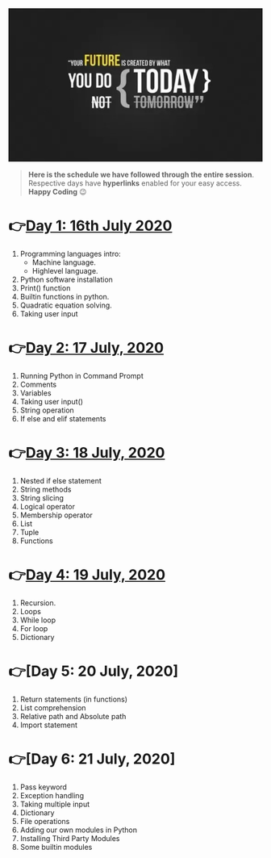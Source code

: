 
<img src="/images/quote.jpg" />

> **Here is the schedule we have followed through the entire session**. Respective days have **hyperlinks** enabled for your easy access.
> **Happy Coding** :wink:

 # :point_right:[Day 1: 16th July 2020](https://github.com/PRODDEC-CEC/proddec-python-july-2020/blob/master/day-1/day-1.ipynb)

1. Programming languages intro:
   - Machine language.
   - Highlevel language.
2. Python software installation
3. Print() function
4. Builtin functions in python.
5. Quadratic equation solving.
6. Taking user input

# :point_right:[Day 2: 17 July, 2020](https://github.com/PRODDEC-CEC/proddec-python-july-2020/blob/master/day-2/day-2.ipynb)

1. Running Python in Command Prompt
2. Comments
3. Variables 
4. Taking user input()
5. String operation
6. If else and elif statements

# :point_right:[Day 3: 18 July, 2020](https://github.com/PRODDEC-CEC/proddec-python-july-2020/blob/master/day-3/day-3.ipynb)

1. Nested if else statement
2. String methods
3. String slicing
4. Logical operator
5. Membership operator
6. List
7. Tuple
8. Functions

# :point_right:[Day 4: 19 July, 2020](https://github.com/PRODDEC-CEC/proddec-python-july-2020/blob/master/day-4/day-4.ipynb)

1. Recursion.
2. Loops
3. While loop
4. For loop
5. Dictionary

# :point_right:[Day 5: 20 July, 2020]

1. Return statements (in functions)
2. List comprehension
3. Relative path and Absolute path
4. Import statement

# :point_right:[Day 6: 21 July, 2020]

1. Pass keyword
2. Exception handling
3. Taking multiple input
4. Dictionary
5. File operations
6. Adding our own modules in Python
7. Installing Third Party Modules
8. Some builtin modules
